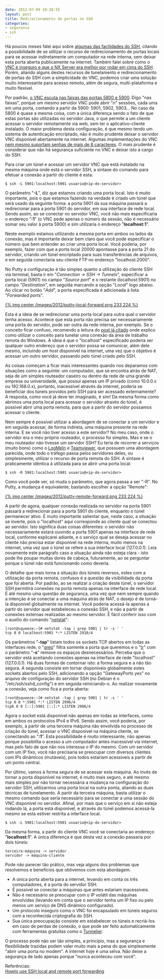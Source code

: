 ```yaml
---
date: 2012-07-09 10:28:55
layout: post
title: Redirecionamento de portas no SSH
categories:
- seguranca
- ssh
---
```


Há poucos meses falei aqui sobre [algumas das facilidades do SSH](http://blog.myhro.info/2012/04/tornando-o-uso-do-ssh-mais-simples-e-agradavel/), citando a possibilidade de se utilizar o recurso de redirecionamento de portas locais para se acessar indiretamente um computador na rede interna, sem deixar esta porta aberta publicamente na internet. Também falei sobre como o [VNC é inseguro e que o NX Server era melhor por rodar em cima do SSH](http://blog.myhro.info/2011/12/acesso-remoto-no-linux-com-o-nx-server/). Porém, aliando alguns destes recursos de tunelamento e redirecionamento de portas do SSH com a simplicidade do VNC, podemos criar uma solução muito interessante para acesso remoto, além de segura, multi-plataforma e muito flexível.

Por padrão, [o VNC escuta nas faixas das portas 5800 e 5900](https://en.wikipedia.org/wiki/Virtual_Network_Computing#Operation). Digo "nas faixas", porque um mesmo servidor VNC pode abrir "n" sessões, cada uma em uma porta, contando a partir da 5900: 5901, 5902, 5903... No caso da 5800 é quase a mesma coisa, com a única diferença sendo o fato de que estas portas são utilizadas no servidor Java, o que permite a um cliente acessar o servidor remotamente via web, sem ter o aplicativo-cliente instalado. O maior problema desta configuração, é que mesmo tendo um sistema de autenticação encriptado, não é muito prudente deixar o servidor VNC disponível abertamente na internet. Algumas implementações do VNC [nem mesmo suportam senhas de mais de 8 caracteres](https://forum.ultravnc.net/viewtopic.php?f=4&t=15459). O mais prudente é considerar que não há segurança suficiente no VNC e deixar isto a cargo do SSH.

Para criar um túnel e acessar um servidor VNC que está instalado na mesma máquina onde está o servidor SSH, a sintaxe do comando para efetuar a conexão a partir do cliente é esta:

    $ ssh -L 5901:localhost:5901 usuario@<ip-do-servidor>

O parâmetro "**-L**", diz que estamos criando uma porta local. Isto é muito importante, pois o que estamos fazendo na verdade é criado um túnel que será usado da seguinte forma: a porta 5901 da sua máquina passará a redirecionar para a porta 5901 do servidor, em sua interface de rede local. Sendo assim, ao se conectar no servidor VNC, você não mais especificaria o endereço "**<ip-do-servidor>:1**" (o VNC pede apenas o número da sessão, não é necessário somar seu valor à porta 5900) e sim utilizaria o endereço "**localhost:1**".

Neste exemplo estamos utilizando a mesma porta em ambos os lados da conexão, mas é importante deixar bem claro que você pode especificar o número que bem entender ao criar uma porta local. Você poderia, por exemplo, fazer com que a porta local 20000 apontasse para a porta 21 do servidor, criando um túnel encriptado para suas transferências de arquivos, e em seguida conectaria seu cliente FTP no endereço "localhost:2000".

No Putty a configuração é tão simples quanto a utilização do cliente SSH via terminal, basta ir em "_Connection -> SSH -> Tunnels_", especificar a porta local (5901) no campo "_Source port_" e o restante (localhost:5901) no campo "_Destination_", em seguida marcando a opção "_Local_" logo abaixo. Ao clicar no botão "_Add_", a porta especificada é adicionada à lista "_Forwarded ports_".

[{% img center /images/2012/putty-local-forward.png 233 224 %}](/images/2012/putty-local-forward.png)

Esta é a ideia de se redirecionar uma porta local para outra qual o servidor tenha acesso. Acontece que esta porta não precisa ser necessariamente uma porta do servidor, pode ser outra da rede interna, por exemplo. Se o conceito ficar confuso, recomendo a leitura do [post já citado](http://blog.myhro.info/2012/04/tornando-o-uso-do-ssh-mais-simples-e-agradavel/) onde explico como utilizar o conceito para tunelar uma conexão da área de trabalho remota do Windows. A ideia é que o "localhost" especificado poderia ser qualquer outro endereço que o servidor possa se comunicar, além dele mesmo, incluindo um host disponível na internet, uma vez que o objetivo é acessar um outro servidor, passando pelo túnel criado pelo SSH.

As coisas começam a ficar mais interessantes quando nos deparamos com situações como a seguinte: um computador, que se encontra atrás de NAT, seja de um simples routeador caseiro ou dentro da rede de uma grande empresa ou universidade, que possui apenas um IP privado (como 10.0.0.x ou 192.168.0.x), portanto, inacessível através da internet, poderia se beneficiar dos túneis providos pelo SSH para ser acessado externamente? A resposta, como você já deve ter imaginado, é sim! Da mesma forma como abrimos uma porta local para acessar o servidor através do túnel, é possível abrir uma porta remota, para que a partir do servidor possamos acessar o cliente.

Nem sempre é possível utilizar a abordagem de se conectar a um servidor e em seguida acessar, de forma indireta, uma máquina presente na rede interna. E se você não tiver acesso a este servidor? No meu caso, onde o servidor era o meu próprio routeador, o processo foi simples. Mas e se o meu routeador não tivesse um servidor SSH? Eu teria de recorrer a serviços (muito bons) como o [LogMeIn](https://secure.logmein.com/) e [Teamviewer](https://www.teamviewer.com/), que possuem uma abordagem parecida, onde todo o tráfego passa pelos servidores deles, ou simplesmente, utilizar o recurso de porta remota do SSH. A sintaxe é praticamente idêntica à utilizada para se abrir uma porta local:

    $ ssh -R 5901:localhost:5901 usuario@<ip-do-servidor>

Como você pode ver, só muda o parâmetro, que agora passa a ser "-R". No Putty, a mudança é equivalente, bastando escolher a opção "Remote":

[{% img center /images/2012/putty-remote-forward.png 233 224 %}](/images/2012/putty-remote-forward.png)

A partir de agora, qualquer conexão realizada no servidor na porta 5901 passará a redirecionar para a porta 5901 do cliente, enquanto o túnel permanecer ativo. É muito importante salientar que, neste caso, a situação se inverte, pois o "localhost" aqui corresponde ao cliente qual se conectou ao servidor. Isto significa duas coisas diferentes: o servidor não necessariamente estará ouvindo a porta 5901 apenas na interface de rede local, conforme explicarei adiante, e o serviço qual se deseja acessar no cliente não precisa estar disponível na rede interna, muito menos na internet, uma vez que o túnel se refere a sua interface local (127.0.0.1). Leia novamente este parágrafo caso a situação ainda não esteja clara - isto pode lhe poupar muitas dores de cabeça, futuramente, ao se perguntar porque o túnel não está funcionando como deveria.

O detalhe que mais torna a situação dos túneis reversos, estes com a utilização da porta remota, confusos é a questão da visibilidade da porta que foi aberta. Por padrão, ao se realizar a criação deste túnel, o servidor SSH permitirá conexões na porta remota apenas na interface de rede local. É até mesmo uma questão de segurança, uma vez que nem sempre quando a intenção é se conectar a uma máquina atrás de NAT, o desejo é de torná-la disponível globalmente na internet. Você poderia acessá-la apenas a partir do servidor qual estabeleceu a conexão SSH, e não a partir de conexões externas realizadas ao mesmo servidor. É fácil conferir isso com o auxílio do comando "[netstat](http://linux.die.net/man/8/netstat)":

    [root@squeeze:~]# netstat -tap | grep 5901 | tr -s ' '
    tcp 0 0 localhost:5901 *:* LISTEN 2910/4

Os parâmetros "**-tap**" listam todos os sockets TCP abertos em todas as interfaces rede, o "[grep](http://blog.myhro.info/2012/01/expressoes-regulares-grep-egrep-fgrep/)" filtra somente a porta que queremos e o "[tr](http://www.manpagez.com/man/1/tr/)" com o parâmetro "**-s**" remove os espaços desnecessários. Perceba que o servidor está aceitando conexões apenas na interface de rede "localhost" (127.0.0.1). Há duas formas de contornar isto: a forma segura e a não tão segura. A segunda consiste em tornar disponíveis globalmente estes sockets abertos pelo SSH, adicionando a opção "GatewayPorts yes" no arquivo de configuração do servidor SSH (no Debian é o "/etc/ssh/sshd\_config") e em seguida reiniciando-o. Ao realizar novamente a conexão, veja como fica a porta aberta:

    [root@squeeze:~]# netstat -tap | grep 5901 | tr -s ' '
    tcp 0 0 *:5901 *:* LISTEN 2996/4
    tcp6 0 0 [::]:5901 [::]:* LISTEN 2996/4

Agora o socket está disponível não apenas em todas as interfaces, como em ambos os protocolos IPv4 e IPv6. Sendo assim, você poderia, por exemplo, a partir de uma terceira máquina não envolvida no processo de criação do túnel, acessar o VNC disponível na máquina cliente, se conectando ao "**<ip-do-servidor>:1**". Esta possibilidade é muito interessante, não apenas porque possibilita o acesso a um computador antes inacessível via internet, mas pelo fato de que não nos interessa o IP do mesmo. Com um servidor com um IP fixo, você não precisaria se preocupar com diversos clientes com IPs dinâmicos (mutáveis), pois todos estariam acessíveis a partir de um ponto central.

Por último, vamos à forma segura de se acessar esta máquina. Ao invés de tornar a porta disponível na internet, é muito mais seguro, e até mesmo mais simples por não tornar necessária a mudança na configuração do servidor SSH, utilizarmos uma porta local na outra ponta, aliando as duas técnicas de tunelamento. A partir da terceira máquina, basta utilizar o mesmo comando que seria necessário para se conectar a uma sessão do VNC disponível no servidor. Afinal, por mais que o serviço em si não esteja rodando lá, a porta está disponível, e através do túnel podemos acessá-la mesmo se esta estiver restrita a interface local.

    $ ssh -L 5901:localhost:5901 usuario@<ip-do-servidor>

Da mesma forma, a partir do cliente VNC você se conectaria ao endereço "**localhost:1**". A única diferença é que desta vez a conexão passaria por dois túneis:

    terceira-máquina -> servidor
    servidor -> máquina-cliente

Pode não parecer tão prático, mas veja alguns dos problemas que resolvemos e benefícios que obtivemos com esta abordagem.

* A única porta aberta para a internet, levando em conta os três computadores, é a porta do servidor SSH.  
* É possível se conectar a máquinas que antes estariam inacessíveis.  
* Não é necessário se preocupar com o IP volátil das máquinas envolvidas (levando em conta que o servidor tenha um IP fixo ou pelo menos um serviço de DNS dinâmico configurado).  
* Um protocolo inseguro como o VNC foi encapsulado em túneis seguros com a reconhecida criptografia do SSH.  
* Sua única preocupação consiste em estabelecer os túneis e recriá-los em caso de perdas de conexão, o que pode ser feito automaticamente com ferramentas gratuitas como o [Tunnelier](http://www.bitvise.com/tunnelier).

O processo pode não ser tão simples, a princípio, mas a segurança e flexibilidade trazidas podem valer muito mais a pena do que simplesmente "abrir uma porta no modem". A internet hoje é uma selva. Não deixe a segurança de lado apenas porque "nunca aconteceu com você".

Referências:  
[Howto use SSH local and remote port forwarding](http://www.debianadmin.com/howto-use-ssh-local-and-remote-port-forwarding.html)
